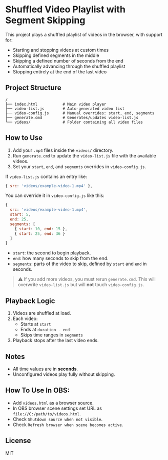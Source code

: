 # Shuffled Video Playlist with Segment Skipping

This project plays a shuffled playlist of videos in the browser, with support for:
- Starting and stopping videos at custom times
- Skipping defined segments in the middle
- Skipping a defined number of seconds from the end
- Automatically advancing through the shuffled playlist
- Stopping entirely at the end of the last video

## Project Structure

```
/
├── index.html           # Main video player
├── video-list.js        # Auto-generated video list
├── video-config.js      # Manual overrides: start, end, segments
├── generate.cmd         # Generates/updates video-list.js
└── videos/              # Folder containing all video files
```

## How to Use

1. Add your `.mp4` files inside the `videos/` directory.
2. Run `generate.cmd` to update the `video-list.js` file with the available videos.
3. Set your `start`, `end`, and `segments` overrides in `video-config.js`.

If `video-list.js` contains an entry like:

```js
{ src: 'videos/example-video-1.mp4' },
```

You can override it in `video-config.js` like this:

```js
{
  src: 'videos/example-video-1.mp4',
  start: 5,
  end: 25,
  segments: [
    { start: 10, end: 15 },
    { start: 25, end: 36 }
  ]
}
```

- `start`: the second to begin playback.
- `end`: how many seconds to skip from the end.
- `segments`: parts of the video to skip, defined by `start` and `end` in seconds.

> ⚠️ If you add more videos, you must rerun `generate.cmd`. This will overwrite `video-list.js` but will **not** touch `video-config.js`.

## Playback Logic

1. Videos are shuffled at load.
2. Each video:
    - Starts at `start`
    - Ends at `duration - end`
    - Skips time ranges in `segments`
3. Playback stops after the last video ends.

## Notes

- All time values are in **seconds**.
- Unconfigured videos play fully without skipping.

## How To Use In OBS:

- Add `videos.html` as a browser source.
- In OBS browser scene settings set URL as `file://C:/path/to/videos.html`.
- Check `Shutdown source when not visible`.
- Check `Refresh browser when scene becomes active`.

## License

MIT
